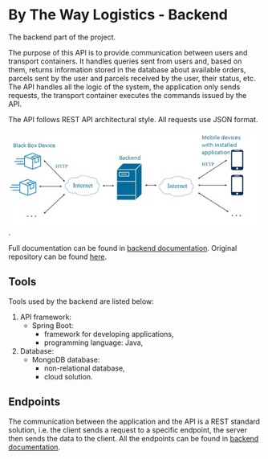 # By The Way Logistics - Backend 
The backend part of the project.

The purpose of this API is to provide communication between users and transport containers. 
It handles queries sent from users and, based on them, returns information stored in the database about available orders, parcels sent by the user and parcels received by the user, their status, etc.
The API handles all the logic of the system, the application only sends requests, the transport container executes the commands issued by the API. 

The API follows REST API architectural style.
All requests use JSON format.

![Components communication diagram](./resources/comm_diag.jpg).

Full documentation can be found in [backend documentation](./resources/backend_doc_pl.pdf).
Original repository can be found [here](https://github.com/dominicus28/BTWL/tree/backend).

## Tools
Tools used by the backend are listed below:
1. API framework:
   - Spring Boot:
       - framework for developing applications,
       - programming language: Java,
2. Database:
   - MongoDB database:
       - non-relational database,
       - cloud solution.

## Endpoints
The communication between the application and the API is a REST standard solution, i.e. the client sends a request to a specific endpoint, the server then sends the data to the client. 
All the endpoints can be found in [backend documentation](./resources/backend_doc_pl.pdf).
